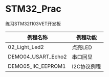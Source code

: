 # STM32_Prac
练习STM32f103VET开发板

| 例程名称           | 例程功能    |
| ------------------ | ----------- |
| 02_Light_Led2      | 点亮LED     |
| DEMO04_USART_Echo2 | 串口回显    |
| DEMO05_IIC_EEPROM1 | I2C协议例程 |











